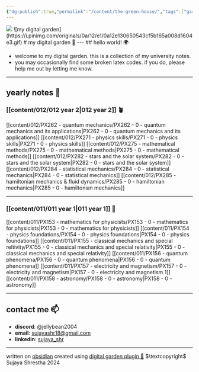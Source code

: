 ```yaml
---
{"dg-publish":true,"permalink":"/content/the-green-house/","tags":["gardenEntry"],"created":"2024-11-25T10:50:32.000+00:00","updated":"2024-11-27T20:48:14.630+00:00"}
---
```


<img src = 'https://i.pinimg.com/originals/0a/12/e1/0a12e130650543cf5b165a008d1604e3.gif'>
![my digital garden](https://i.pinimg.com/originals/0a/12/e1/0a12e130650543cf5b165a008d1604e3.gif)
# my digital garden 🌿 
---
## hello world! 🌍

- welcome to my digital garden. this is a collection of my university notes.
- you may occasionally find some broken latex codes. if you do, please help me out by letting me know. 
---
## yearly notes 🌌
### [[content/012/012 year 2\|012 year 2]] 🪴
[[content/012/PX262 - quantum mechanics/PX262 - 0 - quantum mechanics and its applications\|PX262 - 0 - quantum mechanics and its applications]]
[[content/012/PX271 - physics skills/PX271 - 0 - physics skills\|PX271 - 0 - physics skills]]
[[content/012/PX275 - mathematical methods/PX275 - 0 - mathematical methods\|PX275 - 0 - mathematical methods]]
[[content/012/PX282 - stars and the solar system/PX282 - 0 - stars and the solar system\|PX282 - 0 - stars and the solar system]]
[[content/012/PX284 - statistical mechanics/PX284 - 0 - statistical mechanics\|PX284 - 0 - statistical mechanics]]
[[content/012/PX285 - hamiltonian mechanics & fluid dynamics/PX285 - 0 - hamiltonian mechanics\|PX285 - 0 - hamiltonian mechanics]]

---
### [[content/011/011 year 1\|011 year 1]] 🌱
[[content/011/PX153 - mathematics for physicists/PX153 - 0 - mathematics for physicists\|PX153 - 0 - mathematics for physicists]]
[[content/011/PX154 - physics foundations/PX154 - 0 - physics foundations\|PX154 - 0 - physics foundations]]
[[content/011/PX155 - classical mechanics and special reltivity/PX155 - 0 - classical mechanics and special relativity\|PX155 - 0 - classical mechanics and special relativity]]
[[content/011/PX156 - quantum phenomena/PX156 - 0 - quantum phenomena\|PX156 - 0 - quantum phenomena]]
[[content/011/PX157 - electricity and magnetism/PX157 - 0 - electricity and magnetism\|PX157 - 0 - electricity and magnetism 1]]
[[content/011/PX158 - astronomy/PX158 - 0 - astronomy\|PX158 - 0 - astronomy]]

---
## contact me 📫
- **discord**: @jellybean2004
- **email**: [sujayashr18@gmail.com](mailto:sujayashr18@gmail.com)
- **linkedin**: [sujaya_shr](https://www.linkedin.com/in/sujayashr/)

---

written on [obsidian](obsidian.md)
created using [digital garden plugin 🏡](https://github.com/oleeskild/obsidian-digital-garden)
$\textcopyright$ Sujaya Shrestha 2024
